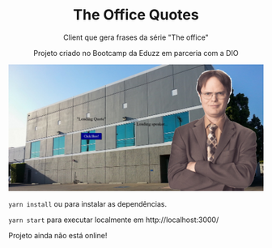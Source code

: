 <h1 align="center">The Office Quotes</h1>

<p align="center">
Client que gera frases da série "The office" </p>

<p align="center">
Projeto criado no Bootcamp da Eduzz em parceria com a DIO</p>
 
<a>
 <img src="./src/images/TheOfficeQuotes.jpg">
</a>

<p><code>yarn install</code> ou para instalar as dependências.</p>
<p><code>yarn start</code> para executar localmente em http://localhost:3000/</p>


<p>Projeto ainda não está online!</p>
